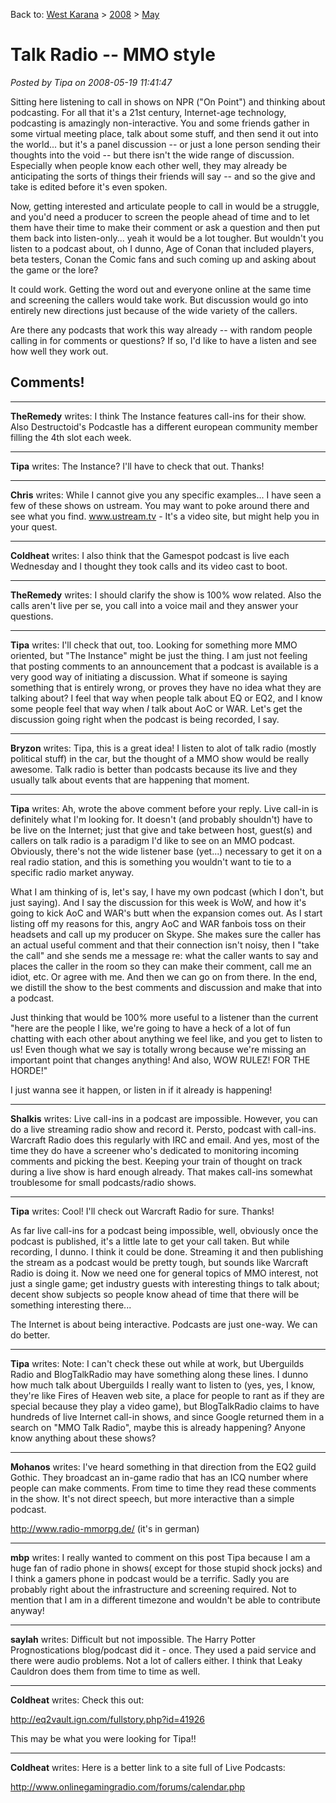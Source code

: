 Back to: [West Karana](/posts/westkarana.md) > [2008](/posts/2008/westkarana.md) > [May](./westkarana.md)
# Talk Radio -- MMO style

*Posted by Tipa on 2008-05-19 11:41:47*

Sitting here listening to call in shows on NPR ("On Point") and thinking about podcasting. For all that it's a 21st century, Internet-age technology, podcasting is amazingly non-interactive. You and some friends gather in some virtual meeting place, talk about some stuff, and then send it out into the world... but it's a panel discussion -- or just a lone person sending their thoughts into the void -- but there isn't the wide range of discussion. Especially when people know each other well, they may already be anticipating the sorts of things their friends will say -- and so the give and take is edited before it's even spoken.

Now, getting interested and articulate people to call in would be a struggle, and you'd need a producer to screen the people ahead of time and to let them have their time to make their comment or ask a question and then put them back into listen-only... yeah it would be a lot tougher. But wouldn't you listen to a podcast about, oh I dunno, Age of Conan that included players, beta testers, Conan the Comic fans and such coming up and asking about the game or the lore?

It could work. Getting the word out and everyone online at the same time and screening the callers would take work. But discussion would go into entirely new directions just because of the wide variety of the callers.

Are there any podcasts that work this way already -- with random people calling in for comments or questions? If so, I'd like to have a listen and see how well they work out.

## Comments!

---

**TheRemedy** writes: I think The Instance features call-ins for their show. Also Destructoid's Podcastle has a different european community member filling the 4th slot each week.

---

**Tipa** writes: The Instance? I'll have to check that out. Thanks!

---

**Chris** writes: While I cannot give you any specific examples... I have seen a few of these shows on ustream. You may want to poke around there and see what you find. www.ustream.tv - It's a video site, but might help you in your quest.

---

**Coldheat** writes: I also think that the Gamespot podcast is live each Wednesday and I thought they took calls and its video cast to boot.

---

**TheRemedy** writes: I should clarify the show is 100% wow related. Also the calls aren't live per se, you call into a voice mail and they answer your questions.

---

**Tipa** writes: I'll check that out, too. Looking for something more MMO oriented, but "The Instance" might be just the thing. I am just not feeling that posting comments to an announcement that a podcast is available is a very good way of initiating a discussion. What if someone is saying something that is entirely wrong, or proves they have no idea what they are talking about? I feel that way when people talk about EQ or EQ2, and I know some people feel that way when *I* talk about AoC or WAR. Let's get the discussion going right when the podcast is being recorded, I say.

---

**Bryzon** writes: Tipa, this is a great idea! I listen to alot of talk radio (mostly political stuff) in the car, but the thought of a MMO show would be really awesome. Talk radio is better than podcasts because its live and they usually talk about events that are happening that moment.

---

**Tipa** writes: Ah, wrote the above comment before your reply. Live call-in is definitely what I'm looking for. It doesn't (and probably shouldn't) have to be live on the Internet; just that give and take between host, guest(s) and callers on talk radio is a paradigm I'd like to see on an MMO podcast. Obviously, there's not the wide listener base (yet...) necessary to get it on a real radio station, and this is something you wouldn't want to tie to a specific radio market anyway.

What I am thinking of is, let's say, I have my own podcast (which I don't, but just saying). And I say the discussion for this week is WoW, and how it's going to kick AoC and WAR's butt when the expansion comes out. As I start listing off my reasons for this, angry AoC and WAR fanbois toss on their headsets and call up my producer on Skype. She makes sure the caller has an actual useful comment and that their connection isn't noisy, then I "take the call" and she sends me a message re: what the caller wants to say and places the caller in the room so they can make their comment, call me an idiot, etc. Or agree with me. And then we can go on from there. In the end, we distill the show to the best comments and discussion and make that into a podcast.

Just thinking that would be 100% more useful to a listener than the current "here are the people I like, we're going to have a heck of a lot of fun chatting with each other about anything we feel like, and you get to listen to us! Even though what we say is totally wrong because we're missing an important point that changes anything! And also, WOW RULEZ! FOR THE HORDE!"

I just wanna see it happen, or listen in if it already is happening!

---

**Shalkis** writes: Live call-ins in a podcast are impossible. However, you can do a live streaming radio show and record it. Persto, podcast with call-ins. Warcraft Radio does this regularly with IRC and email. And yes, most of the time they do have a screener who's dedicated to monitoring incoming comments and picking the best. Keeping your train of thought on track during a live show is hard enough already. That makes call-ins somewhat troublesome for small podcasts/radio shows.

---

**Tipa** writes: Cool! I'll check out Warcraft Radio for sure. Thanks!

As far live call-ins for a podcast being impossible, well, obviously once the podcast is published, it's a little late to get your call taken. But while recording, I dunno. I think it could be done. Streaming it and then publishing the stream as a podcast would be pretty tough, but sounds like Warcraft Radio is doing it. Now we need one for general topics of MMO interest, not just a single game; get industry guests with interesting things to talk about; decent show subjects so people know ahead of time that there will be something interesting there...

The Internet is about being interactive. Podcasts are just one-way. We can do better.

---

**Tipa** writes: Note: I can't check these out while at work, but Uberguilds Radio and BlogTalkRadio may have something along these lines. I dunno how much talk about Uberguilds I really want to listen to (yes, yes, I know, they're like Fires of Heaven web site, a place for people to rant as if they are special because they play a video game), but BlogTalkRadio claims to have hundreds of live Internet call-in shows, and since Google returned them in a search on "MMO Talk Radio", maybe this is already happening? Anyone know anything about these shows?

---

**Mohanos** writes: I've heard something in that direction from the EQ2 guild Gothic. They broadcast an in-game radio that has an ICQ number where people can make comments. From time to time they read these comments in the show. It's not direct speech, but more interactive than a simple podcast. 

http://www.radio-mmorpg.de/ (it's in german)

---

**mbp** writes: I really wanted to comment on this post Tipa because I am a huge fan of radio phone in shows( except for those stupid shock jocks) and I think a gamers phone in podcast would be a terrific. Sadly you are probably right about the infrastructure and screening required. Not to mention that I am in a different timezone and wouldn't be able to contribute anyway!

---

**saylah** writes: Difficult but not impossible. The Harry Potter Prognostications blog/podcast did it - once. They used a paid service and there were audio problems. Not a lot of callers either. I think that Leaky Cauldron does them from time to time as well.

---

**Coldheat** writes: Check this out:

http://eq2vault.ign.com/fullstory.php?id=41926

This may be what you were looking for Tipa!!



---

**Coldheat** writes: Here is a better link to a site full of Live Podcasts:

http://www.onlinegamingradio.com/forums/calendar.php

